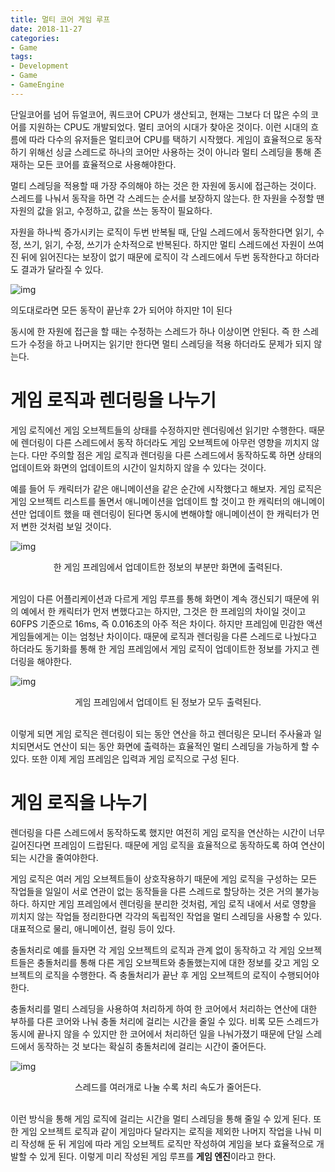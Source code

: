 ```yaml
---
title: 멀티 코어 게임 루프
date: 2018-11-27
categories:
- Game
tags:
- Development
- Game
- GameEngine
---
```


 단일코어를 넘어 듀얼코어, 쿼드코어 CPU가 생산되고, 현재는 그보다 더 많은 수의 코어를 지원하는 CPU도 개발되었다. 멀티 코어의 시대가 찾아온 것이다. 이런 시대의 흐름에 따라 다수의 유저들은 멀티코어 CPU를 택하기 시작했다. 게임이 효율적으로 동작하기 위해선 싱글 스레드로 하나의 코어만 사용하는 것이 아니라 멀티 스레딩을 통해 존재하는 모든 코어를 효율적으로 사용해야한다.

 멀티 스레딩을 적용할 때 가장 주의해야 하는 것은 한 자원에 동시에 접근하는 것이다. 스레드를 나눠서 동작을 하면 각 스레드는 순서를 보장하지 않는다. 한 자원을 수정할 땐 자원의 값을 읽고, 수정하고, 값을 쓰는 동작이 필요하다. 

 자원을 하나씩 증가시키는 로직이 두번 반복될 때, 단일 스레드에서 동작한다면 읽기, 수정, 쓰기, 읽기, 수정, 쓰기가 순차적으로 반복된다. 하지만 멀티 스레드에선 자원이 쓰여진 뒤에 읽어진다는 보장이 없기 때문에 로직이 각 스레드에서 두번 동작한다고 하더라도 결과가 달라질 수 있다.

![img](https://lh6.googleusercontent.com/PUWRCXFAojwepqo-hSAXE8jOaVPfq-CWEDyNWye8U8KnEzFGZZqLHziOeNFE5LVsNp6WRUIYz6UxOzHwh75HZM99ntq46iHxIsvw4hBeso5-uoqRWwiiO_4FoKtUreygDAMyGjzt)

의도대로라면 모든 동작이 끝난후 2가 되어야 하지만 1이 된다

 동시에 한 자원에 접근을 할 때는 수정하는 스레드가 하나 이상이면 안된다. 즉 한 스레드가 수정을 하고 나머지는 읽기만 한다면 멀티 스레딩을 적용 하더라도 문제가 되지 않는다.

# 게임 로직과 렌더링을 나누기

 게임 로직에선 게임 오브젝트들의 상태를 수정하지만 렌더링에선 읽기만 수행한다. 때문에 렌더링이 다른 스레드에서 동작 하더라도 게임 오브젝트에 아무런 영향을 끼치지 않는다. 다만 주의할 점은 게임 로직과 렌더링을 다른 스레드에서 동작하도록 하면 상태의 업데이트와 화면의 업데이트의 시간이 일치하지 않을 수 있다는 것이다.

 예를 들어 두 캐릭터가 같은 애니메이션을 같은 순간에 시작했다고 해보자. 게임 로직은 게임 오브젝트 리스트를 돌면서 애니메이션을 업데이트 할 것이고 한 캐릭터의 애니메이션만 업데이트 했을 때 렌더링이 된다면 동시에 변해야할 애니메이션이 한 캐릭터가 먼저 변한 것처럼 보일 것이다.

![img](https://lh5.googleusercontent.com/5MRWFKHZe5yE82sW2AaHhVi5EMoY386pFoU0SDIoA1PT8z0GJbBRHgvCMa_zsu0eFkZMQ9gdFAdcAyeI01gPdBZr3hBg3biSKv_b7VxG_mf9fjgzv2KjGAr0zHtjHHd1XSMbglMo)

<center>한 게임 프레임에서 업데이트한 정보의 부분만 화면에 출력된다.</center><br />

 게임이 다른 어플리케이션과 다르게 게임 루프를 통해 화면이 계속 갱신되기 때문에 위의 예에서 한 캐릭터가 먼저 변했다고는 하지만, 그것은 한 프레임의 차이일 것이고 60FPS 기준으로 16ms, 즉 0.016초의 아주 적은 차이다. 하지만 프레임에 민감한 액션 게임들에게는 이는 엄청난 차이이다. 때문에 로직과 렌더링을 다른 스레드로 나눴다고 하더라도 동기화를 통해 한 게임 프레임에서 게임 로직이 업데이트한 정보를 가지고 렌더링을 해야한다.

![img](https://lh4.googleusercontent.com/t_kWGy8YKbZb1eCW0Fgn7f6jb2LjIJp_-2ck4yOwGYQffnwVw16PRx82U2w2jfsBcs0i4jD9BOCJHGsuFLlJzzsc3Xuf5E8-lsaMawmfR8VL8zvK0Hml_g2QSliGC2T22EOhhBj3)

<center>게임 프레임에서 업데이트 된 정보가 모두 출력된다.</center><br />

 이렇게 되면 게임 로직은 렌더링이 되는 동안 연산을 하고 렌더링은 모니터 주사율과 일치되면서도 연산이 되는 동안 화면에 출력하는 효율적인 멀티 스레딩을 가능하게 할 수 있다. 또한 이제 게임 프레임은 입력과 게임 로직으로 구성 된다.

# 게임 로직을 나누기

 렌더링을 다른 스레드에서 동작하도록 했지만 여전히 게임 로직을 연산하는 시간이 너무 길어진다면 프레임이 드랍된다.  때문에 게임 로직을 효율적으로 동작하도록 하여 연산이 되는 시간을 줄여야한다.

 게임 로직은 여러 게임 오브젝트들이 상호작용하기 때문에 게임 로직을 구성하는 모든 작업들을 일일이 서로 연관이 없는 동작들을 다른 스레드로 할당하는 것은 거의 불가능하다. 하지만 게임 프레임에서 렌더링을 분리한 것처럼, 게임 로직 내에서 서로 영향을 끼치지 않는 작업들 정리한다면 각각의 독립적인 작업을 멀티 스레딩을 사용할 수 있다. 대표적으로 물리, 애니메이션, 컬링 등이 있다.

 충돌처리로 예를 들자면 각 게임 오브젝트의 로직과 관계 없이 동작하고 각 게임 오브젝트들은 충돌처리를 통해 다른 게임 오브젝트와 충돌했는지에 대한 정보를 갖고 게임 오브젝트의 로직을 수행한다. 즉 충돌처리가 끝난 후 게임 오브젝트의 로직이 수행되어야 한다.

 충돌처리를 멀티 스레딩을 사용하여 처리하게 하여 한 코어에서 처리하는 연산에 대한 부하를 다른 코어와 나눠 충돌 처리에 걸리는 시간을 줄일 수 있다. 비록 모든 스레드가 동시에 끝나지 않을 수 있지만 한 코어에서 처리하던 일을 나눠가졌기 때문에 단일 스레드에서 동작하는 것 보다는 확실히 충돌처리에 걸리는 시간이 줄어든다.

![img](https://lh6.googleusercontent.com/JWVa0fdEfbl-YOGZzNZYaf-vRO_iL4LNcwGLqEotyXHfgPmQzizORw_tb1Y36leLu-3Laz8cTM9d0tawLk5Grz5Vg_JdVitfh3Oh7hCBGVOFKVmjT2RlDqFYRNF6uhdpXM2ecbv9)

<center>스레드를 여러개로 나눌 수록 처리 속도가 줄어든다.</center><br />

 이런 방식을 통해 게임 로직에 걸리는 시간을 멀티 스레딩을 통해 줄일 수 있게 된다. 또한 게임 오브젝트 로직과 같이 게임마다 달라지는 로직을 제외한 나머지 작업을 나눠 미리 작성해 둔 뒤 게임에 따라 게임 오브젝트 로직만 작성하여 게임을 보다 효율적으로 개발할 수 있게 된다. 이렇게 미리 작성된 게임 루프를 **게임 엔진**이라고 한다.